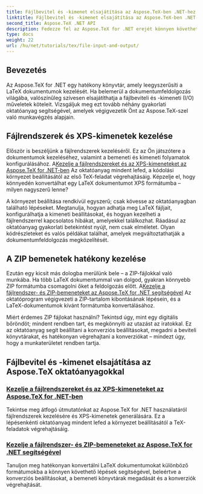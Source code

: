 ```yaml
---
title: Fájlbevitel és -kimenet elsajátítása az Aspose.TeX-ben .NET-hez
linktitle: Fájlbevitel és -kimenet elsajátítása az Aspose.TeX-ben .NET-hez
second_title: Aspose.TeX .NET API
description: Fedezze fel az Aspose.TeX for .NET erejét könnyen követhető oktatóanyagainkkal a fájlbevitelről/kimenetről és XPS-generálásról a zökkenőmentes dokumentumfeldolgozás érdekében.
type: docs
weight: 22
url: /hu/net/tutorials/tex/file-input-and-output/
---
```

## Bevezetés

Az Aspose.TeX for .NET egy hatékony könyvtár, amely leegyszerűsíti a LaTeX dokumentumok kezelését. Ha belemerül a dokumentumfeldolgozás világába, valószínűleg szívesen elsajátíthatja a fájlbeviteli és -kimeneti (I/O) műveletek köteleit. Vizsgáljuk meg ezt tovább néhány gyakorlati oktatóanyag segítségével, amelyek végigvezetik Önt az Aspose.TeX-szel való munkavégzés alapjain.

## Fájlrendszerek és XPS-kimenetek kezelése

Először is beszéljünk a fájlrendszerek kezeléséről. Ez az Ön játszótere a dokumentumok kezeléséhez, valamint a bemeneti és kimeneti folyamatok konfigurálásához. A[Kezelje a fájlrendszereket és az XPS-kimeneteket az Aspose.TeX for .NET-ben](./handle-filesystem-and-xps-output/) Az oktatóanyag mindent lefed, a kódolási környezet beállításától az első TeX-feladat végrehajtásáig. Képzelje el, hogy könnyedén konvertálhat egy LaTeX dokumentumot XPS formátumba – milyen nagyszerű lenne? 

A környezet beállítása rendkívül egyszerű; csak kövesse az oktatóanyagban található lépéseket. Megtanulja, hogyan adhatja meg LaTeX fájljait, konfigurálhatja a kimeneti beállításokat, és hogyan kezelheti a fájlrendszerrel kapcsolatos hibákat, amelyekkel találkozhat. Ráadásul az oktatóanyag gyakorlati betekintést nyújt, nem csak elméletet. Olyan kódrészleteket és valós példákat találhat, amelyek megváltoztathatják a dokumentumfeldolgozás megközelítését.

## A ZIP bemenetek hatékony kezelése

Ezután egy kicsit más dologba merülünk bele – a ZIP-fájlokkal való munkába. Ha több LaTeX dokumentummal van dolgod, gyakran könnyebb ZIP formátumba csomagolni őket a feldolgozás előtt. A[Kezelje a fájlrendszer- és ZIP-bemeneteket az Aspose.TeX for .NET segítségével](./handle-filesystem-and-zip-inputs/) Az oktatóprogram végigvezeti a ZIP-tartalom kibontásának lépésein, és a LaTeX-dokumentumok kívánt formátumba konvertálásához.

Miért érdemes ZIP fájlokat használni? Tekintsd úgy, mint egy digitális bőröndöt; mindent rendben tart, és megkönnyíti az utazást az iratokkal. Ez az oktatóanyag segít beállítani a konverziós beállításokat, megadni a beviteli könyvtárakat, és hatékonyan végrehajtani a konverziókat – mindezt úgy, hogy a munkaterületet rendben tartja. 

## Fájlbevitel és -kimenet elsajátítása az Aspose.TeX oktatóanyagokkal
### [Kezelje a fájlrendszereket és az XPS-kimeneteket az Aspose.TeX for .NET-ben](./handle-filesystem-and-xps-output/)
Tekintse meg átfogó útmutatónkat az Aspose.TeX for .NET használatáról fájlrendszerek kezelésére és XPS-kimenetek generálására. Ez a lépésenkénti oktatóanyag mindent lefed a környezet beállításától a TeX-feladatok végrehajtásáig.
### [Kezelje a fájlrendszer- és ZIP-bemeneteket az Aspose.TeX for .NET segítségével](./handle-filesystem-and-zip-inputs/)
Tanuljon meg hatékonyan konvertálni LaTeX dokumentumokat különböző formátumokba a könnyen követhető lépések segítségével, beleértve a konverziós beállításokat, a bemeneti könyvtárak megadását és a konverziók végrehajtását.